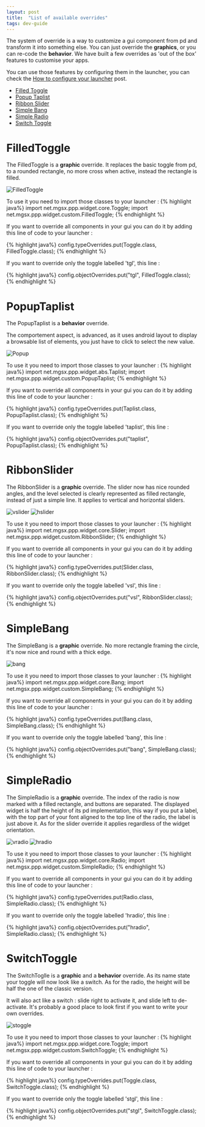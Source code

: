 ```yaml
---
layout: post
title:  "List of available overrides"
tags: dev-guide
---
```


The system of override is a way to customize a gui component from pd and transform it into something else. You can just override the **graphics**, or you can re-code the **behavior**. We have built a few overrides as 'out of the box' features to customise your apps.

You can use those features by configuring them in the launcher, you can check the [How to configure your launcher]({{site.baseurl}}/_post/2015-11-01-How_to_configure_your_launcher#factory-components) post.

* [Filled Toggle](#ftgl)<br>
* [Popup Taplist](#ptap)<br>
* [Ribbon Slider](#rslider)<br>
* [Simple Bang](#sbang)<br>
* [Simple Radio](#sradio)<br>
* [Switch Toggle](#stgl)<br>


<a name="ftgl"/>

# FilledToggle 
The FilledToggle is a **graphic** override.
It replaces the basic toggle from pd, to a rounded rectangle, no more cross when active, instead the rectangle is filled.

![FilledToggle]({{site.baseurl}}/img/overrides/filledToggle.png)


To use it you need to import those classes to your launcher :
{% highlight  java%} 
import net.mgsx.ppp.widget.core.Toggle;
import net.mgsx.ppp.widget.custom.FilledToggle;
{% endhighlight %}

If you want to override all components in your gui you can do it by adding this line of code to your launcher :

{% highlight  java%} 
config.typeOverrides.put(Toggle.class, FilledToggle.class);
{% endhighlight %}

If you want to override only the toggle labelled 'tgl', this line :

{% highlight  java%} 
config.objectOverrides.put("tgl", FilledToggle.class);
{% endhighlight %}

<a name="ptap"/>

# PopupTaplist
The PopupTaplist is a **behavior** override.

The comportement aspect, is advanced, as it uses android layout to display a browsable list of elements, you just have to click to select the new value.


![Popup]({{site.baseurl}}/img/overrides/popup.png)

To use it you need to import those classes to your launcher :
{% highlight  java%} 
import net.mgsx.ppp.widget.abs.Taplist;
import net.mgsx.ppp.widget.custom.PopupTaplist;
{% endhighlight %}

If you want to override all components in your gui you can do it by adding this line of code to your launcher :

{% highlight  java%} 
config.typeOverrides.put(Taplist.class, PopupTaplist.class);
{% endhighlight %}

If you want to override only the toggle labelled 'taplist', this line :

{% highlight  java%} 
config.objectOverrides.put("taplist", PopupTaplist.class);
{% endhighlight %}

<a name="rslider"/>

# RibbonSlider
The RibbonSlider is a **graphic** override. The slider now has nice rounded angles, and the level selected is clearly represented as filled rectangle, instead of just a simple line. It applies to vertical and horizontal sliders.


![vslider]({{site.baseurl}}/img/overrides/vslider.png)
![hslider]({{site.baseurl}}/img/overrides/hslider.png)

To use it you need to import those classes to your launcher :
{% highlight  java%} 
import net.mgsx.ppp.widget.core.Slider;
import net.mgsx.ppp.widget.custom.RibbonSlider;
{% endhighlight %}

If you want to override all components in your gui you can do it by adding this line of code to your launcher :

{% highlight  java%} 
config.typeOverrides.put(Slider.class, RibbonSlider.class);
{% endhighlight %}

If you want to override only the toggle labelled 'vsl', this line :

{% highlight  java%} 
config.objectOverrides.put("vsl", RibbonSlider.class);
{% endhighlight %}

<a name="sbang"/>

# SimpleBang
The SimpleBang is a **graphic** override. No more rectangle framing the circle, it's now nice and round with a thick edge.

![bang]({{site.baseurl}}/img/overrides/bang.png)

To use it you need to import those classes to your launcher :
{% highlight  java%} 
import net.mgsx.ppp.widget.core.Bang;
import net.mgsx.ppp.widget.custom.SimpleBang;
{% endhighlight %}

If you want to override all components in your gui you can do it by adding this line of code to your launcher :

{% highlight  java%} 
config.typeOverrides.put(Bang.class, SimpleBang.class);
{% endhighlight %}

If you want to override only the toggle labelled 'bang', this line :

{% highlight  java%} 
config.objectOverrides.put("bang", SimpleBang.class);
{% endhighlight %}

<a name="sradio"/>

# SimpleRadio
The SimpleRadio is a **graphic** override. The index of the radio is now marked with a filled rectangle, and buttons are separated. The displayed widget is half the height of its pd implementation, this way if you put a label, with the top part of your font aligned to the top line of the radio, the label is just above it. As for the slider override it applies regardless of the widget orientation.

![vradio]({{site.baseurl}}/img/overrides/vradio.png)
![hradio]({{site.baseurl}}/img/overrides/hradio.png)

To use it you need to import those classes to your launcher :
{% highlight  java%} 
import net.mgsx.ppp.widget.core.Radio;
import net.mgsx.ppp.widget.custom.SimpleRadio;
{% endhighlight %}

If you want to override all components in your gui you can do it by adding this line of code to your launcher :

{% highlight  java%} 
config.typeOverrides.put(Radio.class, SimpleRadio.class);
{% endhighlight %}

If you want to override only the toggle labelled 'hradio', this line :

{% highlight  java%} 
config.objectOverrides.put("hradio", SimpleRadio.class);
{% endhighlight %}

<a name="stgl"/>

# SwitchToggle
The SwitchToglle is a **graphic** and a **behavior** override. As its name state your toggle will now look like a switch. As for the radio, the height will be half the one of the classic version.

It will also act like a switch : slide right to activate it, and slide left to de-activate. It's probably a good place to look first if you want to write your own overrides.

![stoggle]({{site.baseurl}}/img/overrides/switchToggle.png)

To use it you need to import those classes to your launcher :
{% highlight  java%} 
import net.mgsx.ppp.widget.core.Toggle;
import net.mgsx.ppp.widget.custom.SwitchToggle;
{% endhighlight %}

If you want to override all components in your gui you can do it by adding this line of code to your launcher :

{% highlight  java%} 
config.typeOverrides.put(Toggle.class, SwitchToggle.class);
{% endhighlight %}

If you want to override only the toggle labelled 'stgl', this line :

{% highlight  java%} 
config.objectOverrides.put("stgl", SwitchToggle.class);
{% endhighlight %}